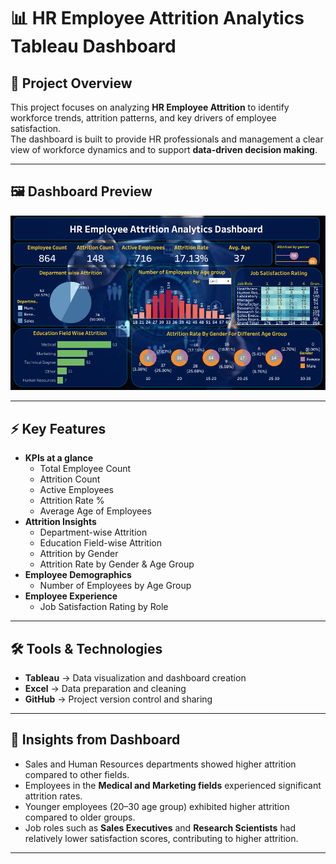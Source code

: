 # 📊 HR Employee Attrition Analytics Tableau Dashboard

## 📌 Project Overview
This project focuses on analyzing **HR Employee Attrition** to identify workforce trends, attrition patterns, and key drivers of employee satisfaction.  
The dashboard is built to provide HR professionals and management a clear view of workforce dynamics and to support **data-driven decision making**.

---

## 🖼️ Dashboard Preview
![HR Dashboard](./HR%20Dashboard.PNG)

---

## ⚡ Key Features
- **KPIs at a glance**
  - Total Employee Count
  - Attrition Count
  - Active Employees
  - Attrition Rate %
  - Average Age of Employees
- **Attrition Insights**
  - Department-wise Attrition
  - Education Field-wise Attrition
  - Attrition by Gender
  - Attrition Rate by Gender & Age Group
- **Employee Demographics**
  - Number of Employees by Age Group
- **Employee Experience**
  - Job Satisfaction Rating by Role

---

## 🛠️ Tools & Technologies
- **Tableau** → Data visualization and dashboard creation
- **Excel** → Data preparation and cleaning
- **GitHub** → Project version control and sharing

---

## 🎯 Insights from Dashboard
- Sales and Human Resources departments showed higher attrition compared to other fields.
- Employees in the **Medical and Marketing fields** experienced significant attrition rates.
- Younger employees (20–30 age group) exhibited higher attrition compared to older groups.
- Job roles such as **Sales Executives** and **Research Scientists** had relatively lower satisfaction scores, contributing to higher attrition.

---
